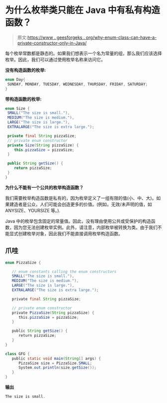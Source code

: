 # 为什么枚举类只能在 Java 中有私有构造函数？

> 原文:[https://www . geesforgeks . org/why-enum-class-can-have-a-private-constructor-only-in-Java/](https://www.geeksforgeeks.org/why-enum-class-can-have-a-private-constructor-only-in-java/)

每个枚举常数都是静态的。如果我们想表示一个名为常量的组，那么我们应该选择枚举。因此，我们可以通过使用枚举名称来访问它。

**没有构造函数的枚举:**

```java
enum Day{
 SUNDAY, MONDAY, TUESDAY, WEDNESDAY, THURSDAY, FRIDAY, SATURDAY;
}
```

**带构造函数的枚举:**

```java
enum Size {
 SMALL("The size is small."),
 MEDIUM("The size is medium."),
 LARGE("The size is large."),
 EXTRALARGE("The size is extra large.");

 private final String pizzaSize;
 // private enum constructor
 private Size(String pizzaSize) {
    this.pizzaSize = pizzaSize;
 }

 public String getSize() {
    return pizzaSize;
 }
}
```

**为什么不能有一个公共的枚举构造函数？**

我们需要枚举构造函数是私有的，因为枚举定义了一组有限的值(小、中、大)。如果建造者是公众，人们可能会创造更多的价值。(例如，无效/未声明的值，如 ANYSIZE、YOURSIZE 等。).

Java 中的枚举包含固定的常量值。因此，没有理由使用公共或受保护的构造函数，因为您无法创建枚举实例。此外，请注意，内部枚举被转换为类。由于我们不能显式创建枚举对象，因此我们不能直接调用枚举构造函数。

## 爪哇

```java
enum PizzaSize {

   // enum constants calling the enum constructors 
   SMALL("The size is small."),
   MEDIUM("The size is medium."),
   LARGE("The size is large."),
   EXTRALARGE("The size is extra large.");

   private final String pizzaSize;

   // private enum constructor
   private PizzaSize(String pizzaSize) {
      this.pizzaSize = pizzaSize;
   }

   public String getSize() {
      return pizzaSize;
   }
}

class GFG {
   public static void main(String[] args) {
      PizzaSize size = PizzaSize.SMALL;
      System.out.println(size.getSize());
   }
}
```

**输出**

```java
The size is small.

```
